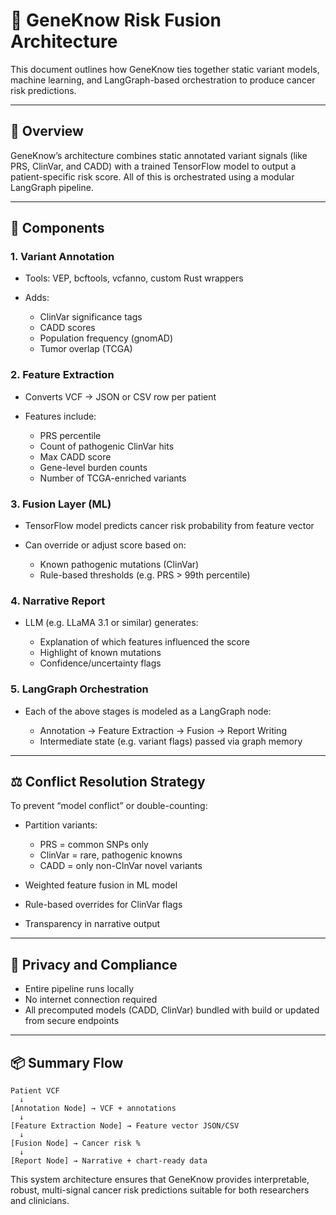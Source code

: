 # 🔗 GeneKnow Risk Fusion Architecture

This document outlines how GeneKnow ties together static variant models, machine learning, and LangGraph-based orchestration to produce cancer risk predictions.

---

## 🧬 Overview

GeneKnow’s architecture combines static annotated variant signals (like PRS, ClinVar, and CADD) with a trained TensorFlow model to output a patient-specific risk score. All of this is orchestrated using a modular LangGraph pipeline.

---

## 🧩 Components

### 1. Variant Annotation

* Tools: VEP, bcftools, vcfanno, custom Rust wrappers
* Adds:

  * ClinVar significance tags
  * CADD scores
  * Population frequency (gnomAD)
  * Tumor overlap (TCGA)

### 2. Feature Extraction

* Converts VCF → JSON or CSV row per patient
* Features include:

  * PRS percentile
  * Count of pathogenic ClinVar hits
  * Max CADD score
  * Gene-level burden counts
  * Number of TCGA-enriched variants

### 3. Fusion Layer (ML)

* TensorFlow model predicts cancer risk probability from feature vector
* Can override or adjust score based on:

  * Known pathogenic mutations (ClinVar)
  * Rule-based thresholds (e.g. PRS > 99th percentile)

### 4. Narrative Report

* LLM (e.g. LLaMA 3.1 or similar) generates:

  * Explanation of which features influenced the score
  * Highlight of known mutations
  * Confidence/uncertainty flags

### 5. LangGraph Orchestration

* Each of the above stages is modeled as a LangGraph node:

  * Annotation → Feature Extraction → Fusion → Report Writing
  * Intermediate state (e.g. variant flags) passed via graph memory

---

## ⚖️ Conflict Resolution Strategy

To prevent “model conflict” or double-counting:

* Partition variants:

  * PRS = common SNPs only
  * ClinVar = rare, pathogenic knowns
  * CADD = only non-ClnVar novel variants
* Weighted feature fusion in ML model
* Rule-based overrides for ClinVar flags
* Transparency in narrative output

---

## 🔐 Privacy and Compliance

* Entire pipeline runs locally
* No internet connection required
* All precomputed models (CADD, ClinVar) bundled with build or updated from secure endpoints

---

## 📦 Summary Flow

```
Patient VCF
  ↓
[Annotation Node] → VCF + annotations
  ↓
[Feature Extraction Node] → Feature vector JSON/CSV
  ↓
[Fusion Node] → Cancer risk %
  ↓
[Report Node] → Narrative + chart-ready data
```

This system architecture ensures that GeneKnow provides interpretable, robust, multi-signal cancer risk predictions suitable for both researchers and clinicians.
